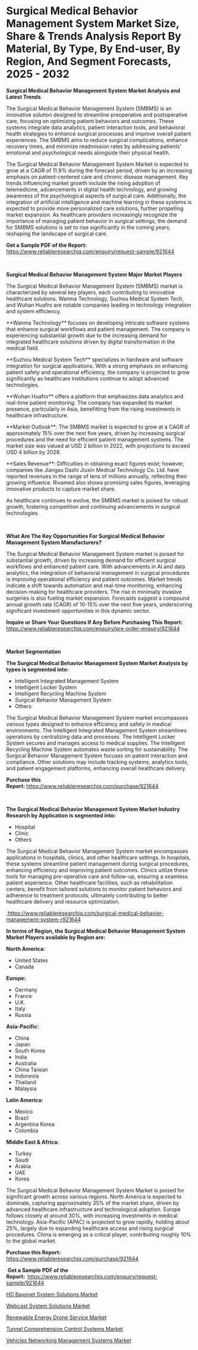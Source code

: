 <p><h1>Surgical Medical Behavior Management System Market Size, Share & Trends Analysis Report By Material, By Type, By End-user, By Region, And Segment Forecasts, 2025 - 2032</h1></p><p><strong>Surgical Medical Behavior Management System Market Analysis and Latest Trends</strong></p>
<p><p>The Surgical Medical Behavior Management System (SMBMS) is an innovative solution designed to streamline preoperative and postoperative care, focusing on optimizing patient behaviors and outcomes. These systems integrate data analytics, patient interaction tools, and behavioral health strategies to enhance surgical processes and improve overall patient experiences. The SMBMS aims to reduce surgical complications, enhance recovery times, and minimize readmission rates by addressing patients' emotional and psychological needs alongside their physical health.</p><p>The Surgical Medical Behavior Management System Market is expected to grow at a CAGR of 11.9% during the forecast period, driven by an increasing emphasis on patient-centered care and chronic disease management. Key trends influencing market growth include the rising adoption of telemedicine, advancements in digital health technology, and growing awareness of the psychological aspects of surgical care. Additionally, the integration of artificial intelligence and machine learning in these systems is expected to provide more personalized care solutions, further propelling market expansion. As healthcare providers increasingly recognize the importance of managing patient behavior in surgical settings, the demand for SMBMS solutions is set to rise significantly in the coming years, reshaping the landscape of surgical care.</p></p>
<p><strong>Get a Sample PDF of the Report:&nbsp;</strong> <a href="https://www.reliableresearchiq.com/enquiry/request-sample/921644?utm_campaign=1159&utm_medium=2&utm_source=Github&utm_content=ia&utm_term=07032025&utm_id=surgical-medical-behavior-management-system">https://www.reliableresearchiq.com/enquiry/request-sample/921644</a></p>
<p>&nbsp;</p>
<p><strong>Surgical Medical Behavior Management System Major Market Players</strong></p>
<p><p>The Surgical Medical Behavior Management System (SMBMS) market is characterized by several key players, each contributing to innovative healthcare solutions. Wanma Technology, Suzhou Medical System Tech, and Wuhan Huafro are notable companies leading in technology integration and system efficiency.</p><p>**Wanma Technology** focuses on developing intricate software systems that enhance surgical workflows and patient management. The company is experiencing substantial growth due to the increasing demand for integrated healthcare solutions driven by digital transformation in the medical field.</p><p>**Suzhou Medical System Tech** specializes in hardware and software integration for surgical applications. With a strong emphasis on enhancing patient safety and operational efficiency, the company is projected to grow significantly as healthcare institutions continue to adopt advanced technologies.</p><p>**Wuhan Huafro** offers a platform that emphasizes data analytics and real-time patient monitoring. The company has expanded its market presence, particularly in Asia, benefitting from the rising investments in healthcare infrastructure.</p><p>**Market Outlook**: The SMBMS market is expected to grow at a CAGR of approximately 15% over the next five years, driven by increasing surgical procedures and the need for efficient patient management systems. The market size was valued at USD 2 billion in 2022, with projections to exceed USD 4 billion by 2028.</p><p>**Sales Revenue**: Difficulties in obtaining exact figures exist; however, companies like Jiangsu Dashi Jiuxin Medical Technology Co. Ltd. have reported revenues in the range of tens of millions annually, reflecting their growing influence. Rivamed also shows promising sales figures, leveraging innovative products to capture market share.</p><p>As healthcare continues to evolve, the SMBMS market is poised for robust growth, fostering competition and continuing advancements in surgical technologies.</p></p>
<p>&nbsp;</p>
<p><strong>What Are The Key Opportunities For Surgical Medical Behavior Management System Manufacturers?</strong></p>
<p><p>The Surgical Medical Behavior Management System market is poised for substantial growth, driven by increasing demand for efficient surgical workflows and enhanced patient care. With advancements in AI and data analytics, the integration of behavioral management in surgical procedures is improving operational efficiency and patient outcomes. Market trends indicate a shift towards automation and real-time monitoring, enhancing decision-making for healthcare providers. The rise in minimally invasive surgeries is also fueling market expansion. Forecasts suggest a compound annual growth rate (CAGR) of 10-15% over the next five years, underscoring significant investment opportunities in this dynamic sector.</p></p>
<p><strong>Inquire or Share Your Questions If Any Before Purchasing This Report:</strong> <a href="https://www.reliableresearchiq.com/enquiry/pre-order-enquiry/921644?utm_campaign=1159&utm_medium=2&utm_source=Github&utm_content=ia&utm_term=07032025&utm_id=surgical-medical-behavior-management-system">https://www.reliableresearchiq.com/enquiry/pre-order-enquiry/921644</a></p>
<p>&nbsp;</p>
<p><strong>Market Segmentation</strong></p>
<p><strong>The Surgical Medical Behavior Management System Market Analysis by types is segmented into:</strong></p>
<p><ul><li>Intelligent Integrated Management System</li><li>Intelligent Locker System</li><li>Intelligent Recycling Machine System</li><li>Surgical Behavior Management System</li><li>Others</li></ul></p>
<p><p>The Surgical Medical Behavior Management System market encompasses various types designed to enhance efficiency and safety in medical environments. The Intelligent Integrated Management System streamlines operations by centralizing data and processes. The Intelligent Locker System secures and manages access to medical supplies. The Intelligent Recycling Machine System automates waste sorting for sustainability. The Surgical Behavior Management System focuses on patient interaction and compliance. Other solutions may include tracking systems, analytics tools, and patient engagement platforms, enhancing overall healthcare delivery.</p></p>
<p><strong>Purchase this Report:&nbsp;</strong><a href="https://www.reliableresearchiq.com/purchase/921644?utm_campaign=1159&utm_medium=2&utm_source=Github&utm_content=ia&utm_term=07032025&utm_id=surgical-medical-behavior-management-system">https://www.reliableresearchiq.com/purchase/921644</a></p>
<p>&nbsp;</p>
<p><strong>The Surgical Medical Behavior Management System Market Industry Research by Application is segmented into:</strong></p>
<p><ul><li>Hospital</li><li>Clinic</li><li>Others</li></ul></p>
<p><p>The Surgical Medical Behavior Management System market encompasses applications in hospitals, clinics, and other healthcare settings. In hospitals, these systems streamline patient management during surgical procedures, enhancing efficiency and improving patient outcomes. Clinics utilize these tools for managing pre-operative care and follow-up, ensuring a seamless patient experience. Other healthcare facilities, such as rehabilitation centers, benefit from tailored solutions to monitor patient behaviors and adherence to treatment protocols, ultimately contributing to better healthcare delivery and resource optimization.</p></p>
<p><a href="https://www.reliableresearchiq.com/surgical-medical-behavior-management-system-r921644?utm_campaign=1159&utm_medium=2&utm_source=Github&utm_content=ia&utm_term=07032025&utm_id=surgical-medical-behavior-management-system">&nbsp;https://www.reliableresearchiq.com/surgical-medical-behavior-management-system-r921644</a></p>
<p><strong>In terms of Region, the Surgical Medical Behavior Management System Market Players available by Region are:</strong></p>
<p>
    <p> <strong> North America: </strong>
        <ul>
            <li>United States</li>
            <li>Canada</li>
        </ul>
        </p> 
    <p> <strong> Europe: </strong>
        <ul>
            <li>Germany</li>
            <li>France</li>
            <li>U.K.</li>
            <li>Italy</li>
            <li>Russia</li>
        </ul>
        </p> 
    <p> <strong> Asia-Pacific: </strong>
        <ul>
            <li>China</li>
            <li>Japan</li>
            <li>South Korea</li>
            <li>India</li>
            <li>Australia</li>
            <li>China Taiwan</li>
            <li>Indonesia</li>
            <li>Thailand</li>
            <li>Malaysia</li>
        </ul>
        </p> 
    <p> <strong> Latin America: </strong>
        <ul>
            <li>Mexico</li>
            <li>Brazil</li>
            <li>Argentina Korea</li>
            <li>Colombia</li>
        </ul>
        </p> 
    <p> <strong> Middle East & Africa: </strong>
        <ul>
            <li>Turkey</li>
            <li>Saudi</li>
            <li>Arabia</li>
            <li>UAE</li>
            <li>Korea</li>
        </ul>
    </p>
    </p>
<p><p>The Surgical Medical Behavior Management System Market is poised for significant growth across various regions. North America is expected to dominate, capturing approximately 35% of the market share, driven by advanced healthcare infrastructure and technological adoption. Europe follows closely at around 30%, with increasing investments in medical technology. Asia-Pacific (APAC) is projected to grow rapidly, holding about 25%, largely due to expanding healthcare access and rising surgical procedures. China is emerging as a critical player, contributing roughly 10% to the global market.</p></p>
<p><strong>Purchase this Report: </strong><a href="https://www.reliableresearchiq.com/purchase/921644?utm_campaign=1159&utm_medium=2&utm_source=Github&utm_content=ia&utm_term=07032025&utm_id=surgical-medical-behavior-management-system">https://www.reliableresearchiq.com/purchase/921644</a></p>
<p>&nbsp;<strong>Get a Sample PDF of the Report:&nbsp;&nbsp;</strong><a href="https://www.reliableresearchiq.com/enquiry/request-sample/921644?utm_campaign=1159&utm_medium=2&utm_source=Github&utm_content=ia&utm_term=07032025&utm_id=surgical-medical-behavior-management-system">https://www.reliableresearchiq.com/enquiry/request-sample/921644</a></p>
<p><strong></strong></p>
<p><p><a href="https://github.com/edderkoliso1/Market-Research-Report-List-1/blob/main/hd-bayonet-system-solutions-market.md?utm_campaign=1159&utm_medium=2&utm_source=Github&utm_content=ia&utm_term=07032025&utm_id=surgical-medical-behavior-management-system">HD Bayonet System Solutions Market</a></p><p><a href="https://github.com/gorbaicodaro/Market-Research-Report-List-1/blob/main/webcast-system-solutions-market.md?utm_campaign=1159&utm_medium=2&utm_source=Github&utm_content=ia&utm_term=07032025&utm_id=surgical-medical-behavior-management-system">Webcast System Solutions Market</a></p><p><a href="https://github.com/seemagarbeha/Market-Research-Report-List-1/blob/main/renewable-energy-drone-service-market.md?utm_campaign=1159&utm_medium=2&utm_source=Github&utm_content=ia&utm_term=07032025&utm_id=surgical-medical-behavior-management-system">Renewable Energy Drone Service Market</a></p><p><a href="https://github.com/tamerlgwilt/Market-Research-Report-List-1/blob/main/tunnel-comprehensive-control-systems-market.md?utm_campaign=1159&utm_medium=2&utm_source=Github&utm_content=ia&utm_term=07032025&utm_id=surgical-medical-behavior-management-system">Tunnel Comprehensive Control Systems Market</a></p><p><a href="https://github.com/sarialahipff/Market-Research-Report-List-1/blob/main/vehicles-networking-management-systems-market.md?utm_campaign=1159&utm_medium=2&utm_source=Github&utm_content=ia&utm_term=07032025&utm_id=surgical-medical-behavior-management-system">Vehicles Networking Management Systems Market</a></p></p>